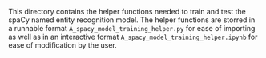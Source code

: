 This directory contains the helper functions needed to train and test the spaCy named entity recognition model. The helper functions are storred in a runnable format `A_spacy_model_training_helper.py` for ease of importing as well as in an interactive format `A_spacy_model_training_helper.ipynb` for ease of modification by the user.